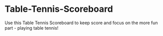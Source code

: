 # Table-Tennis-Scoreboard
Use this Table Tennis Scoreboard to keep score and focus on the more fun part - playing table tennis!
